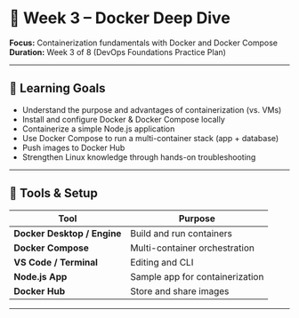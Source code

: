 # 🐳 Week 3 – Docker Deep Dive

**Focus:** Containerization fundamentals with Docker and Docker Compose  
**Duration:** Week 3 of 8 (DevOps Foundations Practice Plan)

---

## 🎯 Learning Goals

- Understand the purpose and advantages of containerization (vs. VMs)  
- Install and configure Docker & Docker Compose locally  
- Containerize a simple Node.js application  
- Use Docker Compose to run a multi-container stack (app + database)  
- Push images to Docker Hub  
- Strengthen Linux knowledge through hands-on troubleshooting  

---

## 🧰 Tools & Setup

| Tool | Purpose |
|------|----------|
| **Docker Desktop / Engine** | Build and run containers |
| **Docker Compose** | Multi-container orchestration |
| **VS Code / Terminal** | Editing and CLI |
| **Node.js App** | Sample app for containerization |
| **Docker Hub** | Store and share images |

---
